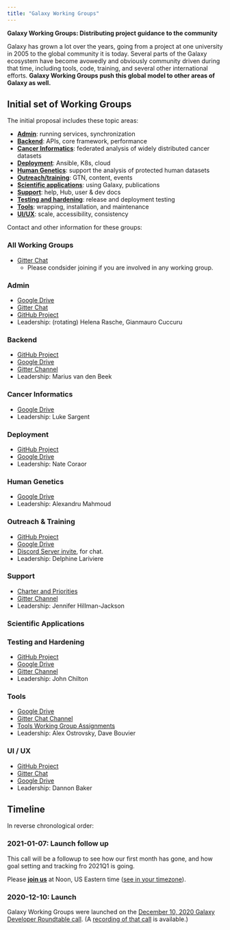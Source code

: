 ```yaml
---
title: "Galaxy Working Groups"
---
```


**Galaxy Working Groups: Distributing project guidance to the community**

Galaxy has grown a lot over the years, going from a project at one university in 2005 to the global community it is today. Several parts of the Galaxy ecosystem have become avowedly and obviously community driven during that time, including tools, code, training, and several other international efforts.  **Galaxy Working Groups push this global model to other areas of Galaxy as well.**

## Initial set of Working Groups

The initial proposal includes these topic areas:

* **[Admin](#admin)**: running services, synchronization
* **[Backend](#backend)**: APIs, core framework, performance
* **[Cancer Informatics](#cancer-informatics)**: federated analysis of widely distributed cancer datasets
* **[Deployment](#deployment)**: Ansible, K8s, cloud
* **[Human Genetics](#human-genetics)**: support the analysis of protected human datasets
* **[Outreach/training](#outreach-training)**: GTN, content, events
* **[Scientific applications](#scientific-applications)**: using Galaxy, publications
* **[Support](#support)**: help, Hub, user & dev docs
* **[Testing and hardening](#testing-and-hardening)**: release and deployment testing
* **[Tools](#tools)**: wrapping, installation, and maintenance
* **[UI/UX](#ui-ux)**: scale, accessibility, consistency

Contact and other information for these groups:

### All Working Groups

* [Gitter Chat](https://gitter.im/galaxyproject/wg-all)
  * Please condsider joining if you are involved in any working group.

### Admin

* [Google Drive](https://drive.google.com/drive/folders/1wUWo3n3dS40Gqu_G60scEGyI37KEhvrp)
* [Gitter Chat](https://gitter.im/galaxyproject/wg-admin)
* [GitHub Project](https://github.com/orgs/galaxyproject/projects/16)
* Leadership: (rotating) Helena Rasche, Gianmauro Cuccuru

### Backend

* [GitHub Project](https://github.com/orgs/galaxyproject/projects/11)
* [Google Drive](https://drive.google.com/drive/folders/1wPjD6j0ERp_XRCvrtFQ7cF8XwojJkm6k)
* [Gitter Channel](https://gitter.im/galaxyproject/backend)
* Leadership: Marius van den Beek

### Cancer Informatics

* [Google Drive](https://drive.google.com/drive/folders/1diqrY6lQ_RbxcJUA-phaYutZqij_X3ku)
* Leadership: Luke Sargent

### Deployment

* [GitHub Project](https://github.com/orgs/galaxyproject/projects/17)
* [Google Drive](https://drive.google.com/drive/folders/1bKMucBzlXex5uJKVmJhMIIpWRlXKOygG)
* Leadership: Nate Coraor
 
### Human Genetics

* [Google Drive](https://drive.google.com/drive/folders/1YMCwHicRNLtT0t8AIZaQNoT2uaDaQm3H)
* Leadership: Alexandru Mahmoud


### Outreach & Training

* [GitHub Project](https://github.com/orgs/galaxyproject/projects/15)
* [Google Drive](https://drive.google.com/drive/folders/1KIircdXhvS7-00XZy1uIs6Dmja29yjAW)
* [Discord Server invite](https://discord.gg/KCJMRjEhJM), for chat.
* Leadership: Delphine Lariviere

### Support

* [Charter and Priorities](https://docs.google.com/document/d/1YsTnGUAbh1g3z2WSmR7TKGhSPUTWCsQrz5hcCgbsTKY/edit#heading=h.9cp679lig0rf)
* [Gitter Channel](https://gitter.im/galaxyproject/support-organizing)
* Leadership: Jennifer Hillman-Jackson


### Scientific Applications


### Testing and Hardening

* [GitHub Project](https://github.com/orgs/galaxyproject/projects/12)
* [Google Drive](https://drive.google.com/drive/folders/1jglyg2B-iyE7JdPIVxbJtyizJmEyZ-8A)
* [Gitter Channel](https://gitter.im/galaxyproject/testing-hardening)
* Leadership: John Chilton


### Tools

* [Google Drive](https://drive.google.com/drive/folders/1P_kRiBMSixkNiTRu0A4VZYPgg1TLxqlL)
* [Gitter Chat Channel](https://gitter.im/galaxyproject/tools)
* [Tools Working Group Assignments](https://docs.google.com/spreadsheets/d/1jPhMF5VwoO1jW_ejdx9ZEs-DZ2bkCHezybFjfuorZeM/edit#gid=0)
* Leadership: Alex Ostrovsky, Dave Bouvier

### UI / UX

* [GitHub Project](https://github.com/orgs/galaxyproject/projects/10)
* [Gitter Chat](https://gitter.im/galaxyproject/wg-ui-ux)
* [Google Drive](https://drive.google.com/drive/folders/1L5XGq4dF9fn99TXhKXD3NKCmCoS_uQz6)
* Leadership: Dannon Baker

## Timeline

In reverse chronological order:

### 2021-01-07: Launch follow up

This call will be a followup to see how our first month has gone, and how goal setting and tracking fro 2021Q1 is going.

Please **[join us](https://psu.zoom.us/j/92752763386)** at Noon, US Eastern time ([see in your timezone](https://www.timeanddate.com/worldclock/fixedtime.html?msg=Galaxy+Developer+Roundtable&iso=20210107T12&p1=179&ah=1)).


### 2020-12-10: Launch

Galaxy Working Groups were launched on the [December 10, 2020 Galaxy Developer Roundtable call](/src/events/2020-12-10-dev-roundtable/index.md). (A [recording of that call](https://youtu.be/V87OdtdRLJM) is available.)


